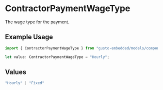 # ContractorPaymentWageType

The wage type for the payment.

## Example Usage

```typescript
import { ContractorPaymentWageType } from "gusto-embedded/models/components";

let value: ContractorPaymentWageType = "Hourly";
```

## Values

```typescript
"Hourly" | "Fixed"
```